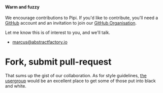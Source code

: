 #### Warm and fuzzy

We encourage contributions to Pipi. If you'd like to contribute, you'll need a [GitHub][github] account and an invitation to join our [GitHub Organisation][org].

Let me know this is of interest to you, and we'll talk.

* <marcus@abstractfactory.io>

# Fork, submit pull-request

That sums up the gist of our collaboration. As for style guidelines, [the usergroup][usergroup] would be an excellent place to get some of those put into black and white.


[usergroup]: https://groups.google.com/forum/#!forum/pipi-beta1
[PEP8]: http://legacy.python.org/dev/peps/pep-0008/
[github]: http://github.com
[org]: https://github.com/abstractfactory